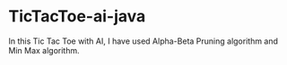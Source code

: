 # TicTacToe-ai-java
In this Tic Tac Toe with AI, I have  used  Alpha-Beta Pruning algorithm and Min Max algorithm.
